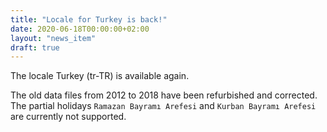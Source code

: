 ```yaml
---
title: "Locale for Turkey is back!"
date: 2020-06-18T00:00:00+02:00
layout: "news_item"
draft: true
---
```


The locale Turkey (tr-TR) is available again.

The old data files from 2012 to 2018 have been refurbished and corrected. 
The partial holidays `Ramazan Bayramı Arefesi` and `Kurban Bayramı Arefesi` are currently not supported.